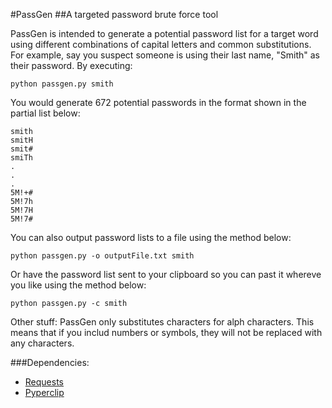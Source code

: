 #PassGen
##A targeted password brute force tool

PassGen is intended to generate a potential password list for a target word using different combinations of capital letters and common substitutions.  For example, say you suspect someone is using their last name, "Smith" as their password.  By executing:
```
python passgen.py smith
```
You would generate 672 potential passwords in the format shown in the partial list below:
```
smith
smitH
smit#
smiTh
.
.
.
5M!+#
5M!7h
5M!7H
5M!7#
```
You can also output password lists to a file using the method below:

```
python passgen.py -o outputFile.txt smith
```
Or have the password list sent to your clipboard so you can past it whereve you like using the method below:
```
python passgen.py -c smith
```
Other stuff:
PassGen only substitutes characters for alph characters.  This means that if you includ numbers or symbols, they will not be replaced with any characters.

###Dependencies:
- [Requests](http://docs.python-requests.org/en/latest/user/install/#install)
- [Pyperclip](http://coffeeghost.net/2010/10/09/pyperclip-a-cross-platform-clipboard-module-for-python/)



